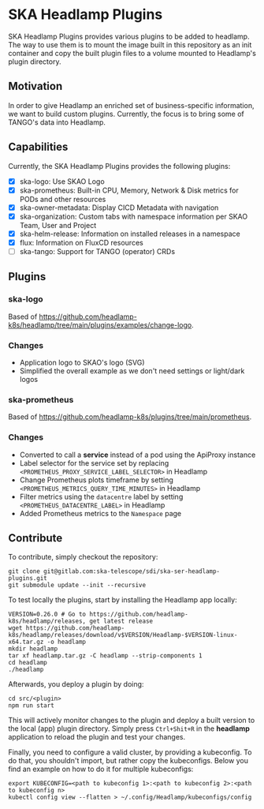 # SKA Headlamp Plugins

SKA Headlamp Plugins provides various plugins to be added to headlamp. The way to use them is to mount the image built in this repository as an init container and copy the built plugin files to a volume mounted to Headlamp's plugin directory.

## Motivation

In order to give Headlamp an enriched set of business-specific information, we want to build custom plugins. Currently, the focus is to bring some of TANGO's data into Headlamp.

## Capabilities

Currently, the SKA Headlamp Plugins provides the following plugins:

- [x] ska-logo: Use SKAO Logo
- [x] ska-prometheus: Built-in CPU, Memory, Network & Disk metrics for PODs and other resources
- [x] ska-owner-metadata: Display CICD Metadata with navigation
- [x] ska-organization: Custom tabs with namespace information per SKAO Team, User and Project
- [x] ska-helm-release: Information on installed releases in a namespace
- [x] flux: Information on FluxCD resources
- [ ] ska-tango: Support for TANGO (operator) CRDs

## Plugins

### ska-logo

Based of https://github.com/headlamp-k8s/headlamp/tree/main/plugins/examples/change-logo.

### Changes

* Application logo to SKAO's logo (SVG)
* Simplified the overall example as we don't need settings or light/dark logos

### ska-prometheus

Based of https://github.com/headlamp-k8s/plugins/tree/main/prometheus.

### Changes

* Converted to call a **service** instead of a pod using the ApiProxy instance
* Label selector for the service set by replacing `<PROMETHEUS_PROXY_SERVICE_LABEL_SELECTOR>` in Headlamp
* Change Prometheus plots timeframe by setting `<PROMETHEUS_METRICS_QUERY_TIME_MINUTES>` in Headlamp
* Filter metrics using the `datacentre` label by setting `<PROMETHEUS_DATACENTRE_LABEL>` in Headlamp
* Added Prometheus metrics to the `Namespace` page

## Contribute

To contribute, simply checkout the repository:

```
git clone git@gitlab.com:ska-telescope/sdi/ska-ser-headlamp-plugins.git
git submodule update --init --recursive
```

To test locally the plugins, start by installing the Headlamp app locally:

```
VERSION=0.26.0 # Go to https://github.com/headlamp-k8s/headlamp/releases, get latest release
wget https://github.com/headlamp-k8s/headlamp/releases/download/v$VERSION/Headlamp-$VERSION-linux-x64.tar.gz -o headlamp
mkdir headlamp
tar xf headlamp.tar.gz -C headlamp --strip-components 1
cd headlamp
./headlamp
```

Afterwards, you deploy a plugin by doing:

```
cd src/<plugin>
npm run start
```

This will actively monitor changes to the plugin and deploy a built version to the local (app) plugin directory. Simply press `Ctrl+Shit+R` in the **headlamp** application to reload the plugin and test your changes.

Finally, you need to configure a valid cluster, by providing a kubeconfig. To do that, you shouldn't import, but rather copy the kubeconfigs. Below you find an example on how to do it for multiple kubeconfigs:

```
export KUBECONFIG=<path to kubeconfig 1>:<path to kubeconfig 2>:<path to kubeconfig n>
kubectl config view --flatten > ~/.config/Headlamp/kubeconfigs/config
```

